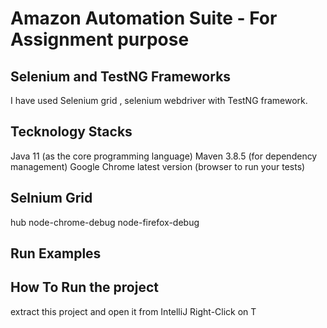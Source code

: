 # Amazon Automation Suite - For Assignment purpose

## Selenium and TestNG Frameworks
I have used Selenium grid , selenium webdriver with TestNG framework.

## Tecknology Stacks
Java 11 (as the core programming language)
Maven 3.8.5 (for dependency management)
Google Chrome latest version (browser to run your tests)

## Selnium Grid
  hub
  node-chrome-debug
  node-firefox-debug
 
## Run Examples


## How To Run the project
extract this project and open it from IntelliJ
Right-Click on T


